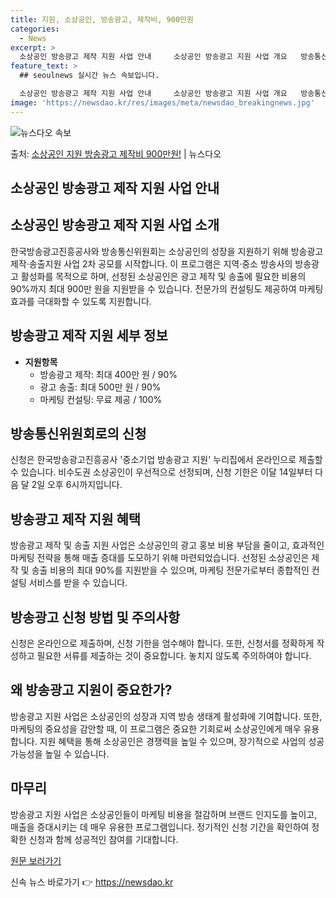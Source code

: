 ```yaml
---
title: 지원, 소상공인, 방송광고, 제작비, 900만원
categories:
  - News
excerpt: >
  소상공인 방송광고 제작 지원 사업 안내     소상공인 방송광고 지원 사업 개요   방송통신위원회와 한국방송…
feature_text: >
  ## seoulnews 실시간 뉴스 속보입니다.

  소상공인 방송광고 제작 지원 사업 안내     소상공인 방송광고 지원 사업 개요   방송통신위원회와 한국방송…
image: 'https://newsdao.kr/res/images/meta/newsdao_breakingnews.jpg'
---
```


![뉴스다오 속보](https://newsdao.kr/res/images/meta/newsdao_breakingnews.jpg)

<p>출처: <a href="https://newsdao.kr/4239" rel="dofollow">소상공인 지원 방송광고 제작비 900만원!</a> | 뉴스다오</p>

## 소상공인 방송광고 제작 지원 사업 안내

## 소상공인 방송광고 제작 지원 사업 소개

한국방송광고진흥공사와 방송통신위원회는 소상공인의 성장을 지원하기 위해 방송광고 제작·송출지원 사업 2차 공모를 시작합니다. 이 프로그램은 지역·중소 방송사의 방송광고 활성화를 목적으로 하며, 선정된 소상공인은 광고 제작 및 송출에 필요한 비용의 90%까지 최대 900만 원을 지원받을 수 있습니다. 전문가의 컨설팅도 제공하여 마케팅 효과를 극대화할 수 있도록 지원합니다.

## 방송광고 제작 지원 세부 정보

- **지원항목**  
    - 방송광고 제작: 최대 400만 원 / 90%
    - 광고 송출: 최대 500만 원 / 90%
    - 마케팅 컨설팅: 무료 제공 / 100%

## 방송통신위원회로의 신청

신청은 한국방송광고진흥공사 '중소기업 방송광고 지원' 누리집에서 온라인으로 제출할 수 있습니다. 비수도권 소상공인이 우선적으로 선정되며, 신청 기한은 이달 14일부터 다음 달 2일 오후 6시까지입니다.

## 방송광고 제작 지원 혜택

방송광고 제작 및 송출 지원 사업은 소상공인의 광고 홍보 비용 부담을 줄이고, 효과적인 마케팅 전략을 통해 매출 증대를 도모하기 위해 마련되었습니다. 선정된 소상공인은 제작 및 송출 비용의 최대 90%를 지원받을 수 있으며, 마케팅 전문가로부터 종합적인 컨설팅 서비스를 받을 수 있습니다.

## 방송광고 신청 방법 및 주의사항

신청은 온라인으로 제출하며, 신청 기한을 엄수해야 합니다. 또한, 신청서를 정확하게 작성하고 필요한 서류를 제출하는 것이 중요합니다. 놓치지 않도록 주의하여야 합니다.

## 왜 방송광고 지원이 중요한가?

방송광고 지원 사업은 소상공인의 성장과 지역 방송 생태계 활성화에 기여합니다. 또한, 마케팅의 중요성을 감안할 때, 이 프로그램은 중요한 기회로써 소상공인에게 매우 유용합니다. 지원 혜택을 통해 소상공인은 경쟁력을 높일 수 있으며, 장기적으로 사업의 성공 가능성을 높일 수 있습니다.

## 마무리

방송광고 지원 사업은 소상공인들이 마케팅 비용을 절감하며 브랜드 인지도를 높이고, 매출을 증대시키는 데 매우 유용한 프로그램입니다. 정기적인 신청 기간을 확인하여 정확한 신청과 함께 성공적인 참여를 기대합니다.

[원문 보러가기](https://newsdao.kr/4239) 

신속 뉴스 바로가기 👉 <a href="https://newsdao.kr" rel="dofollow">https://newsdao.kr</a>



